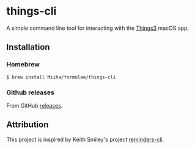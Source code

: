 # things-cli
A simple command line tool for interacting with the [Things3](https://culturedcode.com/things) macOS app.

## Installation

### Homebrew
```
$ brew install Miiha/formulae/things-cli
```

### Github releases
From GitHub [releases](https://github.com/Miiha/things-cli/releases).

## Attribution
This project is inspired by Keith Smiley's project [reminders-cli](https://github.com/keith/reminders-cli).

